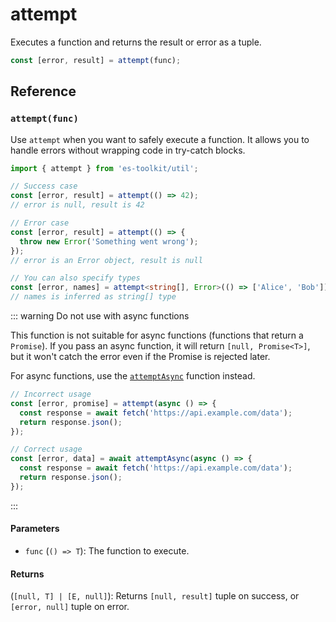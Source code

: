 # attempt

Executes a function and returns the result or error as a tuple.

```typescript
const [error, result] = attempt(func);
```

## Reference

### `attempt(func)`

Use `attempt` when you want to safely execute a function. It allows you to handle errors without wrapping code in try-catch blocks.

```typescript
import { attempt } from 'es-toolkit/util';

// Success case
const [error, result] = attempt(() => 42);
// error is null, result is 42

// Error case
const [error, result] = attempt(() => {
  throw new Error('Something went wrong');
});
// error is an Error object, result is null

// You can also specify types
const [error, names] = attempt<string[], Error>(() => ['Alice', 'Bob']);
// names is inferred as string[] type
```

::: warning Do not use with async functions

This function is not suitable for async functions (functions that return a `Promise`). If you pass an async function, it will return `[null, Promise<T>]`, but it won't catch the error even if the Promise is rejected later.

For async functions, use the [`attemptAsync`](./attemptAsync.md) function instead.

```typescript
// Incorrect usage
const [error, promise] = attempt(async () => {
  const response = await fetch('https://api.example.com/data');
  return response.json();
});

// Correct usage
const [error, data] = await attemptAsync(async () => {
  const response = await fetch('https://api.example.com/data');
  return response.json();
});
```

:::

#### Parameters

- `func` (`() => T`): The function to execute.

#### Returns

(`[null, T] | [E, null]`): Returns `[null, result]` tuple on success, or `[error, null]` tuple on error.
